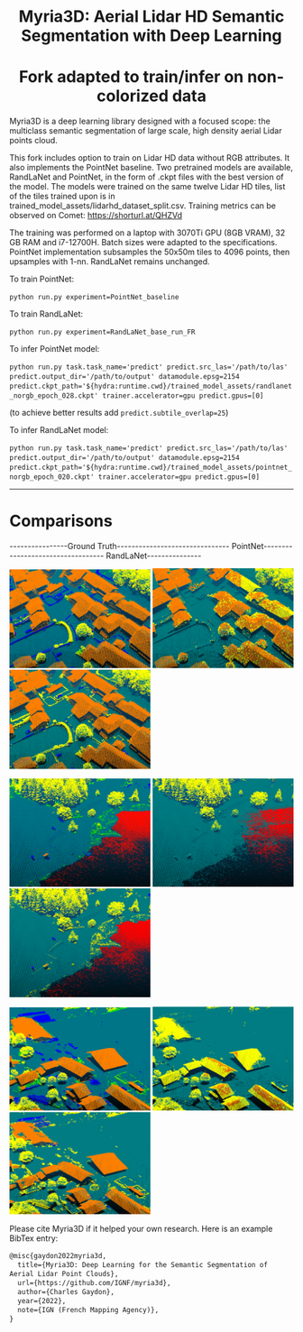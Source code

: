 <div align="center">

# Myria3D: Aerial Lidar HD Semantic Segmentation with Deep Learning
# Fork adapted to train/infer on non-colorized data
</div>

Myria3D is a deep learning library designed with a focused scope: the multiclass semantic segmentation of large scale, high density aerial Lidar points cloud.

This fork includes option to train on Lidar HD data without RGB attributes. It also implements the PointNet baseline. Two pretrained models are available, RandLaNet and PointNet, in the form of .ckpt files with the best version of the model. The models were trained on the same twelve Lidar HD tiles, list of the tiles trained upon is in trained_model_assets/lidarhd_dataset_split.csv. Training metrics can be observed on Comet: https://shorturl.at/QHZVd

The training was performed on a laptop with 3070Ti GPU (8GB VRAM), 32 GB RAM and i7-12700H. Batch sizes were adapted to the specifications.
PointNet implementation subsamples the 50x50m tiles to 4096 points, then upsamples with 1-nn. RandLaNet remains unchanged.

To train PointNet:

`python run.py experiment=PointNet_baseline`


To train RandLaNet:

`python run.py experiment=RandLaNet_base_run_FR`


To infer PointNet model:

`python run.py task.task_name='predict' predict.src_las='/path/to/las' predict.output_dir='/path/to/output' datamodule.epsg=2154 predict.ckpt_path='${hydra:runtime.cwd}/trained_model_assets/randlanet_norgb_epoch_028.ckpt' trainer.accelerator=gpu predict.gpus=[0]`

(to achieve better results add `predict.subtile_overlap=25`)


To infer RandLaNet model:

`python run.py task.task_name='predict' predict.src_las='/path/to/las' predict.output_dir='/path/to/output' datamodule.epsg=2154 predict.ckpt_path='${hydra:runtime.cwd}/trained_model_assets/pointnet_norgb_epoch_020.ckpt' trainer.accelerator=gpu predict.gpus=[0]`
___

# Comparisons
<p float="left">
  ----------------Ground Truth-------------------------------
  PointNet----------------------------------
  RandLaNet---------------
</p>
<p float="left">
  <img src="https://github.com/Vynikal/myria3d/blob/lidar_hd/im/ex1/gt.png?raw=true" width="250" />
  <img src="https://github.com/Vynikal/myria3d/blob/lidar_hd/im/ex1/pointnet.png?raw=true" width="250" /> 
  <img src="https://github.com/Vynikal/myria3d/blob/lidar_hd/im/ex1/randlanet.png?raw=true" width="250" />
</p>
<p float="left">
  <img src="https://github.com/Vynikal/myria3d/blob/lidar_hd/im/ex2/gt.png?raw=true" width="250" />
  <img src="https://github.com/Vynikal/myria3d/blob/lidar_hd/im/ex2/pointnet.png?raw=true" width="250" /> 
  <img src="https://github.com/Vynikal/myria3d/blob/lidar_hd/im/ex2/randlanet.png?raw=true" width="250" />
</p>
<p float="left">
  <img src="https://github.com/Vynikal/myria3d/blob/lidar_hd/im/ex3/gt.png?raw=true" width="250" />
  <img src="https://github.com/Vynikal/myria3d/blob/lidar_hd/im/ex3/pointnet.png?raw=true" width="250" /> 
  <img src="https://github.com/Vynikal/myria3d/blob/lidar_hd/im/ex3/randlanet.png?raw=true" width="250" />
</p>

Please cite Myria3D if it helped your own research. Here is an example BibTex entry:
```
@misc{gaydon2022myria3d,
  title={Myria3D: Deep Learning for the Semantic Segmentation of Aerial Lidar Point Clouds},
  url={https://github.com/IGNF/myria3d},
  author={Charles Gaydon},
  year={2022},
  note={IGN (French Mapping Agency)},
}
```
